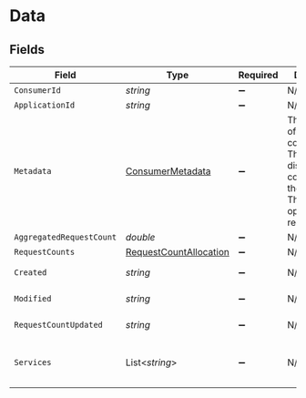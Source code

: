 # Data


## Fields

| Field                                                                                                                 | Type                                                                                                                  | Required                                                                                                              | Description                                                                                                           | Example                                                                                                               |
| --------------------------------------------------------------------------------------------------------------------- | --------------------------------------------------------------------------------------------------------------------- | --------------------------------------------------------------------------------------------------------------------- | --------------------------------------------------------------------------------------------------------------------- | --------------------------------------------------------------------------------------------------------------------- |
| `ConsumerId`                                                                                                          | *string*                                                                                                              | :heavy_minus_sign:                                                                                                    | N/A                                                                                                                   | test_consumer_id                                                                                                      |
| `ApplicationId`                                                                                                       | *string*                                                                                                              | :heavy_minus_sign:                                                                                                    | N/A                                                                                                                   | 1111                                                                                                                  |
| `Metadata`                                                                                                            | [ConsumerMetadata](../../Models/Components/ConsumerMetadata.md)                                                       | :heavy_minus_sign:                                                                                                    | The metadata of the consumer. This is used to display the consumer in the sidebar. This is optional, but recommended. |                                                                                                                       |
| `AggregatedRequestCount`                                                                                              | *double*                                                                                                              | :heavy_minus_sign:                                                                                                    | N/A                                                                                                                   | 101                                                                                                                   |
| `RequestCounts`                                                                                                       | [RequestCountAllocation](../../Models/Components/RequestCountAllocation.md)                                           | :heavy_minus_sign:                                                                                                    | N/A                                                                                                                   |                                                                                                                       |
| `Created`                                                                                                             | *string*                                                                                                              | :heavy_minus_sign:                                                                                                    | N/A                                                                                                                   | 2021-05-07T12:55:42.242Z                                                                                              |
| `Modified`                                                                                                            | *string*                                                                                                              | :heavy_minus_sign:                                                                                                    | N/A                                                                                                                   | 2021-05-07T12:55:42.242Z                                                                                              |
| `RequestCountUpdated`                                                                                                 | *string*                                                                                                              | :heavy_minus_sign:                                                                                                    | N/A                                                                                                                   | 2021-05-07T12:55:42.242Z                                                                                              |
| `Services`                                                                                                            | List<*string*>                                                                                                        | :heavy_minus_sign:                                                                                                    | N/A                                                                                                                   | [<br/>"salesforce",<br/>"stripe"<br/>]                                                                                |